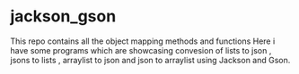 # jackson_gson
This repo contains all the object mapping methods and functions
Here i have some programs which are showcasing convesion of lists to json , jsons to lists , arraylist to json and json to arraylist using Jackson and Gson.
